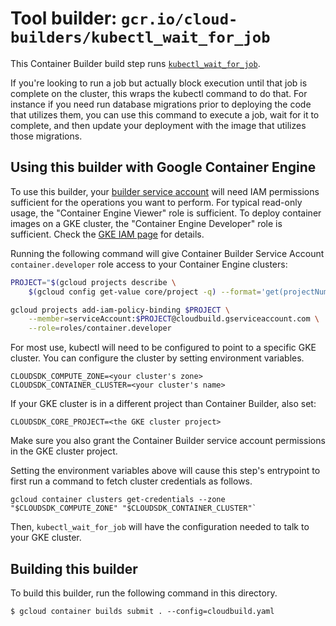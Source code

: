 # Tool builder: `gcr.io/cloud-builders/kubectl_wait_for_job`

This Container Builder build step runs
[`kubectl_wait_for_job`](https://kubernetes.io/docs/user-guide/kubectl-overview/).

If you're looking to run a job but actually block execution until that job is complete on the cluster, this wraps the kubectl command to do that. For instance if you need run database migrations prior to deploying the code that utilizes them, you can use this command to execute a job, wait for it to complete, and then update your deployment with the image that utilizes those migrations.  

## Using this builder with Google Container Engine

To use this builder, your
[builder service account](https://cloud.google.com/container-builder/docs/how-to/service-account-permissions)
will need IAM permissions sufficient for the operations you want to perform. For
typical read-only usage, the "Container Engine Viewer" role is sufficient. To
deploy container images on a GKE cluster, the "Container Engine Developer" role
is sufficient. Check the
[GKE IAM page](https://cloud.google.com/container-engine/docs/iam-integration)
for details.

Running the following command will give Container Builder Service Account
`container.developer` role access to your Container Engine clusters:

```sh
PROJECT="$(gcloud projects describe \
    $(gcloud config get-value core/project -q) --format='get(projectNumber)')"

gcloud projects add-iam-policy-binding $PROJECT \
    --member=serviceAccount:$PROJECT@cloudbuild.gserviceaccount.com \
    --role=roles/container.developer
```

For most use, kubectl will need to be configured to point to a specific GKE
cluster. You can configure the cluster by setting environment variables.

    CLOUDSDK_COMPUTE_ZONE=<your cluster's zone>
    CLOUDSDK_CONTAINER_CLUSTER=<your cluster's name>


If your GKE cluster is in a different project than Container Builder, also set:

```CLOUDSDK_CORE_PROJECT=<the GKE cluster project>```

Make sure you also grant the Container Builder service account permissions in the GKE cluster project.

Setting the environment variables above will cause this step's entrypoint to
first run a command to fetch cluster credentials as follows.

    gcloud container clusters get-credentials --zone "$CLOUDSDK_COMPUTE_ZONE" "$CLOUDSDK_CONTAINER_CLUSTER"`

Then, `kubectl_wait_for_job` will have the configuration needed to talk to your GKE cluster.

## Building this builder

To build this builder, run the following command in this directory.

    $ gcloud container builds submit . --config=cloudbuild.yaml
